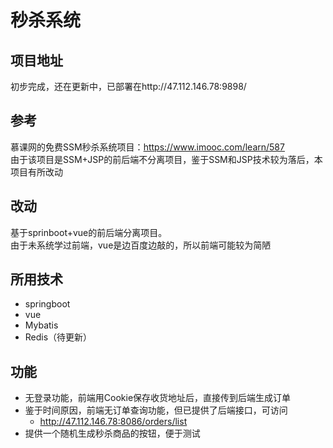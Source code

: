 # 秒杀系统

## 项目地址
初步完成，还在更新中，已部署在http://47.112.146.78:9898/

## 参考
慕课网的免费SSM秒杀系统项目：https://www.imooc.com/learn/587  
由于该项目是SSM+JSP的前后端不分离项目，鉴于SSM和JSP技术较为落后，本项目有所改动

## 改动
基于sprinboot+vue的前后端分离项目。  
由于未系统学过前端，vue是边百度边敲的，所以前端可能较为简陋

## 所用技术
- springboot
- vue
- Mybatis
- Redis（待更新）

## 功能
- 无登录功能，前端用Cookie保存收货地址后，直接传到后端生成订单
- 鉴于时间原因，前端无订单查询功能，但已提供了后端接口，可访问
  - http://47.112.146.78:8086/orders/list
- 提供一个随机生成秒杀商品的按钮，便于测试



